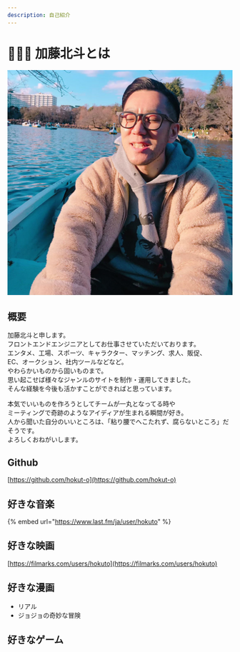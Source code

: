 ```yaml
---
description: 自己紹介
---
```


# 🧔🏻‍♂️ 加藤北斗とは

![](.gitbook/assets/541169708d528191d0fff1bc055bc0588ede004820010209nokohi2jpg.jpeg)

## 概要

加藤北斗と申します。  
フロントエンドエンジニアとしてお仕事させていただいております。  
エンタメ、工場、スポーツ、キャラクター、マッチング、求人、販促、  
EC、オークション、社内ツールなどなど。  
やわらかいものから固いものまで。  
思い起こせば様々なジャンルのサイトを制作・運用してきました。  
そんな経験を今後も活かすことができればと思っています。

本気でいいものを作ろうとしてチームが一丸となってる時や  
ミーティングで奇跡のようなアイディアが生まれる瞬間が好き。  
人から聞いた自分のいいところは、「粘り腰でへこたれず、腐らないところ」だそうです。  
よろしくおねがいします。

## Github

[https://github.com/hokut-o](https://github.com/hokut-o)

## 好きな音楽

{% embed url="https://www.last.fm/ja/user/hokuto" %}

## 好きな映画

[https://filmarks.com/users/hokuto](https://filmarks.com/users/hokuto)

## 好きな漫画

* リアル
* ジョジョの奇妙な冒険

## 好きなゲーム




